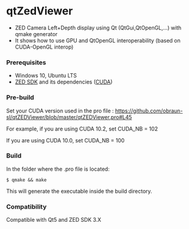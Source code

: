 # qtZedViewer

* ZED Camera Left+Depth display using Qt (QtGui,QtOpenGL,...) with qmake generator
* It shows how to use GPU and QtOpenGL interoperability (based on CUDA-OpenGL interop)


### Prerequisites

- Windows 10, Ubuntu LTS
- [ZED SDK](https://www.stereolabs.com/developers/) and its dependencies ([CUDA](https://developer.nvidia.com/cuda-downloads))

### Pre-build
Set your CUDA version used in the pro file : 
https://github.com/obraun-sl/qtZEDViewer/blob/master/qtZEDViewer.pro#L45

For example, if you are using CUDA 10.2, set 
CUDA_NB = 102

If you are using CUDA 10.0, set 
CUDA_NB = 100


### Build
In the folder where the .pro file is located:

`$ qmake && make`

This will generate the executable inside the build directory.


### Compatibility
Compatible with Qt5 and ZED SDK 3.X
